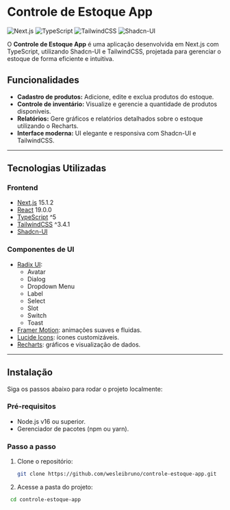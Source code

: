 # Controle de Estoque App

![Next.js](https://img.shields.io/badge/Next.js-15.1.2-blue)
![TypeScript](https://img.shields.io/badge/TypeScript-^5-blue)
![TailwindCSS](https://img.shields.io/badge/TailwindCSS-^3.4.1-green)
![Shadcn-UI](https://img.shields.io/badge/Shadcn--UI-Framework-red)

O **Controle de Estoque App** é uma aplicação desenvolvida em Next.js com TypeScript, utilizando Shadcn-UI e TailwindCSS, projetada para gerenciar o estoque de forma eficiente e intuitiva.

## Funcionalidades

- **Cadastro de produtos:** Adicione, edite e exclua produtos do estoque.
- **Controle de inventário:** Visualize e gerencie a quantidade de produtos disponíveis.
- **Relatórios:** Gere gráficos e relatórios detalhados sobre o estoque utilizando o Recharts.
- **Interface moderna:** UI elegante e responsiva com Shadcn-UI e TailwindCSS.

---

## Tecnologias Utilizadas

### Frontend
- [Next.js](https://nextjs.org/) 15.1.2
- [React](https://reactjs.org/) 19.0.0
- [TypeScript](https://www.typescriptlang.org/) ^5
- [TailwindCSS](https://tailwindcss.com/) ^3.4.1
- [Shadcn-UI](https://shadcn.dev/)

### Componentes de UI
- [Radix UI](https://www.radix-ui.com/):
  - Avatar
  - Dialog
  - Dropdown Menu
  - Label
  - Select
  - Slot
  - Switch
  - Toast
- [Framer Motion](https://www.framer.com/motion/): animações suaves e fluidas.
- [Lucide Icons](https://lucide.dev/): ícones customizáveis.
- [Recharts](https://recharts.org/): gráficos e visualização de dados.

---

## Instalação

Siga os passos abaixo para rodar o projeto localmente:

### Pré-requisitos
- Node.js v16 ou superior.
- Gerenciador de pacotes (npm ou yarn).

### Passo a passo

1. Clone o repositório:
   ```bash
   git clone https://github.com/wesleibruno/controle-estoque-app.git

2. Acesse a pasta do projeto:
  ```bash
   cd controle-estoque-app